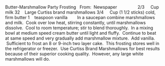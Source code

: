 Butter-Marshmallow Party Frosting
 
From:  Newspaper            
 
 
2/3     Cup milk
32    Large Curtiss brand marshmallows
3/4     Cup (1 1/2 sticks) cold, firm butter
1    teaspoon vanilla
    
 
In a saucepan combine marshmallows and milk.  Cook over low heat, stirring constantly, until marshmallows dissolve.  Cool to room temperature; stir to blend thoroughly.  In a mixing bowl at medium speed cream butter until light and fluffy.  Continue to beat at same speed and very gradually add marshmallow mixture.  Add vanilla.  Sufficient to frost an 8 or 9-inch two layer cake.  This frosting stores well in the refrigerator or freezer.  Use Curtiss Brand Marshmallows for best results because of their superior cooking quality.  However, any large white marshmallows will do.
 
